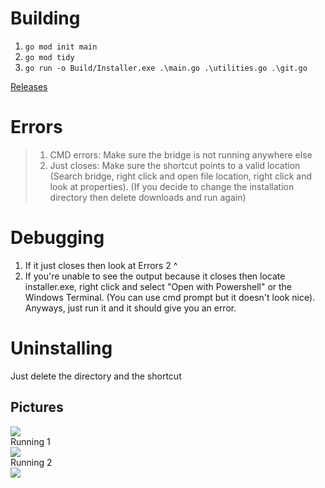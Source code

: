 # Building #
1. `go mod init main`
2. `go mod tidy`
3. `go run -o Build/Installer.exe .\main.go .\utilities.go .\git.go`  

[Releases](https://github.com/vulcan-dev/kissmp-installer/releases)

# Errors #
> 1. CMD errors: Make sure the bridge is not running anywhere else  
> 2. Just closes: Make sure the shortcut points to a valid location (Search bridge, right click and open file location, right click and look at properties).
    (If you decide to change the installation directory then delete downloads and run again)

# Debugging #
1. If it just closes then look at Errors 2 ^
2. If you're unable to see the output because it closes then locate installer.exe, right click and select "Open with Powershell" or the Windows Terminal. (You can use cmd prompt but it doesn't look nice). Anyways, just run it and it should give you an error.

# Uninstalling #
Just delete the directory and the shortcut

## Pictures ##
![](https://i.imgur.com/CjUXb6O.png)  
Running 1  
![](https://imgur.com/Lzzr4Zi.png)  
Running 2  
![](https://imgur.com/21q2mNU.png)